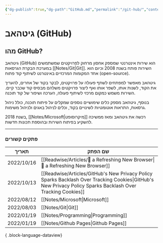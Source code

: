 ```yaml
---
{"dg-publish":true,"dg-path":"GitHub.md","permalink":"/git-hub/","contentClasses":"rtl"}
---
```




# גיטהאב  (GitHub)
## מהו GitHub?
גיטהאב (GitHub) הוא שירות אינטרנטי שמספק אחסון מרחוק לפרויקטים שמשתמשים במערכת הבקרת הגרסאות [[Notes/Git\|Git]]. השירות פותח בשנת 2008 וכיום הוא אחד המקומות המרכזיים באינטרנט לשיתוף קוד פתוח (open-source).

גיטהאב מאפשר למפתחים לשתף פעולה על פרויקטים, לבקר בקוד של אחרים, להעריך את הקוד, לשנות אותו, לשפר אותו ואף ליצור פרויקטים משלהם מבסיס קוד שכבר קיים. השירות משמש כמקום מרכזי לשיתוף פעולה, הערכה ושיפור של קוד תוכנה.

בנוסף, גיטהאב מספק כלים שימושיים נוספים שמקלים על פיתוח תוכנה, כולל ניהול גרסאות, התראות אוטומטיות לשינויים בקוד, וכלים לניהול באגים ולניהול משימות.

בשנת 2018, [[Notes/Microsoft\|מיקרוסופט]] רכשה את גיטהאב ומאז ממשיכה להשקיע בפיתוח השירות ובהוספת תכונות חדשות.

 --- 

### פתקים קשורים
| תאריך      | שם הפתק                                                                                                                                                       |
| ---------- | ------------------------------------------------------------------------------------------------------------------------------------------------------------- |
| 2022/10/16 | [[Readwise/Articles/🌊 a Refreshing New Browser\|🌊 a Refreshing New Browser]]                                                                             |
| 2022/10/13 | [[Readwise/Articles/GitHub's New Privacy Policy Sparks Backlash Over Tracking Cookies\|GitHub's New Privacy Policy Sparks Backlash Over Tracking Cookies]] |
| 2022/08/12 | [[Notes/Microsoft\|Microsoft]]                                                                                                                             |
| 2022/08/03 | [[Notes/Git\|Git]]                                                                                                                                         |
| 2022/01/19 | [[Notes/Programming\|Programming]]                                                                                                                         |
| 2022/01/19 | [[Notes/Github Pages\|Github Pages]]                                                                                                                       |

{ .block-language-dataview}
 